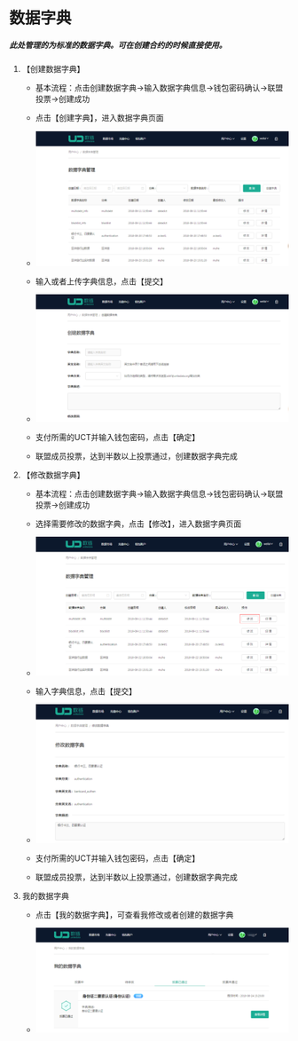 # 数据字典
##### 此处管理的为标准的数据字典。可在创建合约的时候直接使用。

1. 【创建数据字典】
    * 基本流程：点击创建数据字典->输入数据字典信息->钱包密码确认->联盟投票->创建成功
    * 点击【创建字典】，进入数据字典页面
    
    * <img  id="图片 38" src="images/image140.png">
    * 输入或者上传字典信息，点击【提交】
    
    * <img  id="图片 39" src="images/image141.png">
    * 支付所需的UCT并输入钱包密码，点击【确定】
    * 联盟成员投票，达到半数以上投票通过，创建数据字典完成
2. 【修改数据字典】
    * 基本流程：点击创建数据字典->输入数据字典信息->钱包密码确认->联盟投票->创建成功
    * 选择需要修改的数据字典，点击【修改】，进入数据字典页面
    
    * <img  id="图片 40" src="images/image042.png">
    * 输入字典信息，点击【提交】
     
    * <img  id="图片 41" src="images/image043.png">
    * 支付所需的UCT并输入钱包密码，点击【确定】
    * 联盟成员投票，达到半数以上投票通过，创建数据字典完成
3.  我的数据字典
    * 点击【我的数据字典】，可查看我修改或者创建的数据字典
    
    * <img  id="图片42" src="images/image044.png">